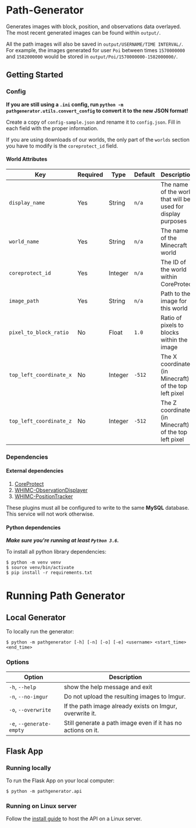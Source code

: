 # Path-Generator
Generates images with block, position, and observations data overlayed. The most recent generated images can be found within `output/`.

All the path images will also be saved in `output/USERNAME/TIME INTERVAL/`.
For example, the images generated for user `Poi` between times `1570000000` and `1582000000` would be stored in `output/Poi/1570000000-1582000000/`.

## Getting Started

### Config

**If you are still using a `.ini` config, run `python -m pathgenerator.utils.convert_config` to convert it to the new JSON format!**

Create a copy of `config-sample.json` and rename it to `config.json`. Fill in each field with the proper information.

If you are using downloads of our worlds, the only part of the `worlds` section you have to modify is the `coreprotect_id` field.

#### World Attributes

| Key | Required | Type | Default | Description |
|-|-|-|-|-|
| `display_name` | Yes | String | `n/a` | The name of the world that will be used for display purposes |
| `world_name` | Yes | String | `n/a` | The name of the Minecraft world |
| `coreprotect_id` | Yes | Integer | `n/a` | The ID of the world within CoreProtect |
| `image_path` | Yes | String | `n/a` | Path to the image for this world |
| `pixel_to_block_ratio` | No | Float | `1.0` | Ratio of pixels to blocks within the image |
| `top_left_coordinate_x` | No | Integer | `-512` | The X coordinate (in Minecraft) of the top left pixel |
| `top_left_coordinate_z` | No | Integer | `-512` | The Z coordinate (in Minecraft) of the top left pixel |

### Dependencies

#### External dependencies
1. [CoreProtect](https://www.spigotmc.org/resources/coreprotect.8631/)
2. [WHIMC-ObservationDisplayer](https://github.com/whimc/Observation-Displayer)
3. [WHIMC-PositionTracker](https://github.com/whimc/Position-Tracker)

These plugins must all be configured to write to the same **MySQL** database. This service will not work otherwise.

#### Python dependencies
_**Make sure you're running at least `Python 3.6`.**_

To install all python library dependencies:
```
$ python -m venv venv
$ source venv/bin/activate
$ pip install -r requirements.txt
```

# Running Path Generator

## Local Generator
To locally run the generator:
```
$ python -m pathgenerator [-h] [-n] [-o] [-e] <username> <start_time> <end_time>
```

### Options
| Option                   | Description                                                  |
|--------------------------|--------------------------------------------------------------|
| `-h`, `--help`           | show the help message and exit                               |
| `-n`, `--no-imgur`       | Do not upload the resulting images to Imgur.                 |
| `-o`, `--overwrite`      | If the path image already exists on Imgur, overwrite it.     |
| `-e`, `--generate-empty` | Still generate a path image even if it has no actions on it. |

## Flask App

### Running locally
To run the Flask App on your local computer:
```
$ python -m pathgenerator.api
```

### Running on Linux server
Follow the [install guide](./install.md) to host the API on a Linux server.
